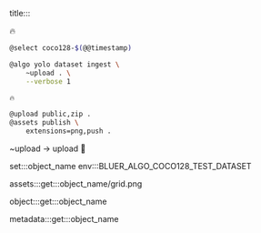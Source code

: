 title:::

🔥

```bash
@select coco128-$(@@timestamp)

@algo yolo dataset ingest \
    ~upload . \
    --verbose 1

🔥

@upload public,zip .
@assets publish \
    extensions=png,push .
```

~upload -> upload 🚧

set:::object_name env:::BLUER_ALGO_COCO128_TEST_DATASET

assets:::get:::object_name/grid.png

object:::get:::object_name

metadata:::get:::object_name